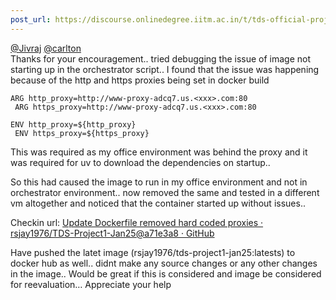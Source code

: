 ```yaml
---
post_url: https://discourse.onlinedegree.iitm.ac.in/t/tds-official-project1-discrepencies/171141/131
---
```

[@Jivraj](/u/jivraj) [@carlton](/u/carlton)  
Thanks for your encouragement.. tried debugging the issue of image not starting up in the orchestrator script.. I found that the issue was happening because of the http and https proxies being set in docker build

```
ARG http_proxy=http://www-proxy-adcq7.us.<xxx>.com:80
 ARG https_proxy=http://www-proxy-adcq7.us.<xxx>.com:80

ENV http_proxy=${http_proxy}
 ENV https_proxy=${https_proxy}

```

This was required as my office environment was behind the proxy and it was required for uv to download the dependencies on startup..

So this had caused the image to run in my office environment and not in orchestrator environment.. now removed the same and tested in a different vm altogether and noticed that the container started up without issues..

Checkin url: [Update Dockerfile removed hard coded proxies · rsjay1976/TDS-Project1-Jan25@a71e3a8 · GitHub](https://github.com/rsjay1976/TDS-Project1-Jan25/commit/a71e3a84b284d7621f2a769308340454ebd58583)

Have pushed the latet image (rsjay1976/tds-project1-jan25:latests) to docker hub as well.. didnt make any source changes or any other changes in the image.. Would be great if this is considered and image be considered for reevaluation… Appreciate your help